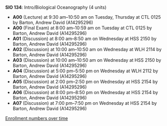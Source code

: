 **SIO 134**: Intro/Biological Oceanography (4 units)

- **A00** (Lecture) at 9:30 am–10:50 am on Tuesday, Thursday at CTL 0125 by Barton, Andrew David (A14295296)
- **A00** (Final Exam) at 8:00 am–10:59 am on Tuesday at CTL 0125 by Barton, Andrew David (A14295296)
- **A01** (Discussion) at 8:00 am–8:50 am on Wednesday at HSS 2150 by Barton, Andrew David (A14295296)
- **A02** (Discussion) at 10:00 am–10:50 am on Wednesday at WLH 2114 by Barton, Andrew David (A14295296)
- **A03** (Discussion) at 10:00 am–10:50 am on Wednesday at HSS 2150 by Barton, Andrew David (A14295296)
- **A04** (Discussion) at 5:00 pm–5:50 pm on Wednesday at WLH 2112 by Barton, Andrew David (A14295296)
- **A05** (Discussion) at 2:00 pm–2:50 pm on Wednesday at HSS 2154 by Barton, Andrew David (A14295296)
- **A06** (Discussion) at 8:00 pm–8:50 pm on Wednesday at HSS 2154 by Barton, Andrew David (A14295296)
- **A07** (Discussion) at 7:00 pm–7:50 pm on Wednesday at HSS 2154 by Barton, Andrew David (A14295296)

[Enrollment numbers over time](./SIO134.tsv)
